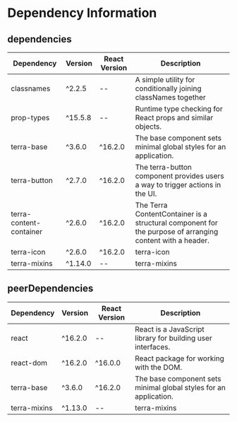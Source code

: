 # Dependency Information

## dependencies
| Dependency | Version | React Version | Description |
|-|-|-|-|
| classnames | ^2.2.5 | -- | A simple utility for conditionally joining classNames together |
| prop-types | ^15.5.8 | -- | Runtime type checking for React props and similar objects. |
| terra-base | ^3.6.0 | ^16.2.0 | The base component sets minimal global styles for an application. |
| terra-button | ^2.7.0 | ^16.2.0 | The terra-button component provides users a way to trigger actions in the UI. |
| terra-content-container | ^2.6.0 | ^16.2.0 | The Terra ContentContainer is a structural component for the purpose of arranging content with a header. |
| terra-icon | ^2.6.0 | ^16.2.0 | terra-icon |
| terra-mixins | ^1.14.0 | -- | terra-mixins |

## peerDependencies
| Dependency | Version | React Version | Description |
|-|-|-|-|
| react | ^16.2.0 | -- | React is a JavaScript library for building user interfaces. |
| react-dom | ^16.2.0 | ^16.0.0 | React package for working with the DOM. |
| terra-base | ^3.6.0 | ^16.2.0 | The base component sets minimal global styles for an application. |
| terra-mixins | ^1.13.0 | -- | terra-mixins |
